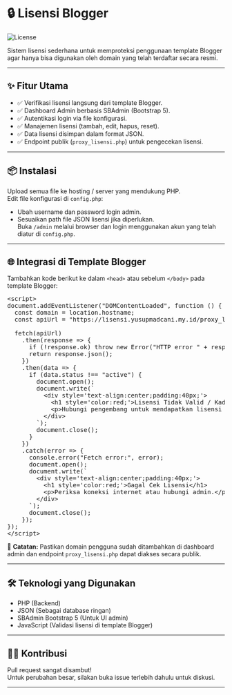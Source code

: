 # 🔒 Lisensi Blogger

![License](https://img.shields.io/badge/license-MIT-blue.svg)

Sistem lisensi sederhana untuk memproteksi penggunaan template Blogger agar hanya bisa digunakan oleh domain yang telah terdaftar secara resmi.

---

## ✨ Fitur Utama

- ✅ Verifikasi lisensi langsung dari template Blogger.
- ✅ Dashboard Admin berbasis SBAdmin (Bootstrap 5).
- ✅ Autentikasi login via file konfigurasi.
- ✅ Manajemen lisensi (tambah, edit, hapus, reset).
- ✅ Data lisensi disimpan dalam format JSON.
- ✅ Endpoint publik (`proxy_lisensi.php`) untuk pengecekan lisensi.

---

## 📦 Instalasi

Upload semua file ke hosting / server yang mendukung PHP.  
Edit file konfigurasi di `config.php`:
- Ubah username dan password login admin.
- Sesuaikan path file JSON lisensi jika diperlukan.  
Buka `/admin` melalui browser dan login menggunakan akun yang telah diatur di `config.php`.

---

## 🌐 Integrasi di Template Blogger

Tambahkan kode berikut ke dalam `<head>` atau sebelum `</body>` pada template Blogger:

<pre>
&lt;script&gt;
document.addEventListener("DOMContentLoaded", function () {
  const domain = location.hostname;
  const apiUrl = "https://lisensi.yusupmadcani.my.id/proxy_lisensi.php?domain=" + domain;

  fetch(apiUrl)
    .then(response =&gt; {
      if (!response.ok) throw new Error("HTTP error " + response.status);
      return response.json();
    })
    .then(data =&gt; {
      if (data.status !== "active") {
        document.open();
        document.write(`
          &lt;div style='text-align:center;padding:40px;'&gt;
            &lt;h1 style='color:red;'&gt;Lisensi Tidak Valid / Kadaluarsa&lt;/h1&gt;
            &lt;p&gt;Hubungi pengembang untuk mendapatkan lisensi resmi.&lt;/p&gt;
          &lt;/div&gt;
        `);
        document.close();
      }
    })
    .catch(error =&gt; {
      console.error("Fetch error:", error);
      document.open();
      document.write(`
        &lt;div style='text-align:center;padding:40px;'&gt;
          &lt;h1 style='color:red;'&gt;Gagal Cek Lisensi&lt;/h1&gt;
          &lt;p&gt;Periksa koneksi internet atau hubungi admin.&lt;/p&gt;
        &lt;/div&gt;
      `);
      document.close();
    });
});
&lt;/script&gt;
</pre>

📌 **Catatan:** Pastikan domain pengguna sudah ditambahkan di dashboard admin dan endpoint `proxy_lisensi.php` dapat diakses secara publik.


---

## 🛠 Teknologi yang Digunakan

- PHP (Backend)  
- JSON (Sebagai database ringan)  
- SBAdmin Bootstrap 5 (Untuk UI admin)  
- JavaScript (Validasi lisensi di template Blogger)

---

## 👨‍💻 Kontribusi

Pull request sangat disambut!  
Untuk perubahan besar, silakan buka issue terlebih dahulu untuk diskusi.

---

